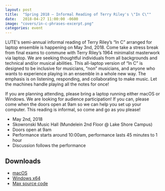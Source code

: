 ```yaml
---
layout: post
title:  "Spring 2018 – Informal Reading of Terry Riley's \"In C\""
date:   2018-04-27 11:00:00 -0600
image: "covers/in-c-phrases-excerpt.png"
categories: event
---
```


LUTE's semi-annual informal reading of Terry Riley’s “In C” arranged for laptop
ensemble is happening on May 3nd, 2018. Come take a stress break from final
exams to commune with Terry Riley’s 1964 minimalist masterwork via laptop. We
are seeking thoughtful individuals from all backgrounds and technical and/or
musical abilities. This all-laptop version of “In C” is designed to be
inclusive for musicians, “non” musicians, and anyone who wants to experience
playing in an ensemble in a whole new way. The emphasis is on listening,
responding, and collaborating to make music. Let the machines handle playing
all the notes for once!

If you are planning attending, please bring a laptop running either macOS or
Windows. We are looking for audience participation! If you can, please come
when the doors open at 9am so we can help you set up your computer. This
reading is informal, so come and go as you please!

* May 2nd, 2018
* Skowronski Music Hall (Mundelein 2nd Floor @ Lake Shore Campus)
* Doors open at 9am
* Performance starts around 10:00am, performance lasts 45 minutes to 1 hour
* Discussion follows the performance

## Downloads

* [macOS](https://github.com/loyola-university-tech-ensemble/InC/releases/download/v1.0.3/In.C.for.Mac.1.0.4.dmg)
* [Windows x64](https://github.com/loyola-university-tech-ensemble/InC/releases/download/v1.0.3/InC_App_Winx64.zip)
* [Max source code](https://github.com/loyola-university-tech-ensemble/InC/archive/v1.0.3.zip)
